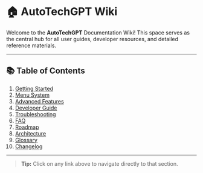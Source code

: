 # 🏠 AutoTechGPT Wiki

Welcome to the **AutoTechGPT** Documentation Wiki! This space serves as the central hub for all user guides, developer resources, and detailed reference materials.

---

## 📚 Table of Contents

1. [Getting Started](Getting_Started.md)
2. [Menu System](Menu_System.md)
3. [Advanced Features](Advanced_Features.md)
4. [Developer Guide](Developer_Guide.md)
5. [Troubleshooting](Troubleshooting.md)
6. [FAQ](FAQ.md)
7. [Roadmap](Roadmap.md)
8. [Architecture](Architecture.md)
9. [Glossary](Glossary.md)
10. [Changelog](Changelog.md)

---

> **Tip:** Click on any link above to navigate directly to that section.

